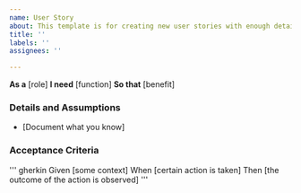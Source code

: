 ```yaml
---
name: User Story
about: This template is for creating new user stories with enough details
title: ''
labels: ''
assignees: ''

---
```


**As a** [role]
**I need** [function]
**So that** [benefit]

### Details and Assumptions
* [Document what you know]

### Acceptance Criteria

''' gherkin
Given [some context]
When [certain action is taken]
Then [the outcome of the action is observed]
'''
